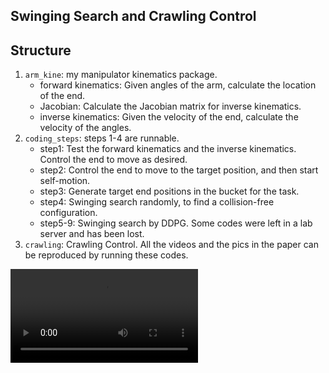 ## Swinging Search and Crawling Control

## Structure
1. `arm_kine`: my manipulator kinematics package.
   - forward kinematics: Given angles of the arm, calculate the location of the end.
   - Jacobian: Calculate the Jacobian matrix for inverse kinematics.
   - inverse kinematics: Given the velocity of the end, calculate the velocity of the angles.
2. `coding_steps`: steps 1-4 are runnable.
   - step1: Test the forward kinematics and the inverse kinematics. Control the end to move as desired.
   - step2: Control the end to move to the target position, and then start self-motion.
   - step3: Generate target end positions in the bucket for the task.
   - step4: Swinging search randomly, to find a collision-free configuration.
   - step5-9: Swinging search by DDPG. Some codes were left in a lab server and has been lost.
3. `crawling`: Crawling Control.
All the videos and the pics in the paper can be reproduced by running these codes.

![Crawling Control](./video/simple_16_2_speedup.mp4)